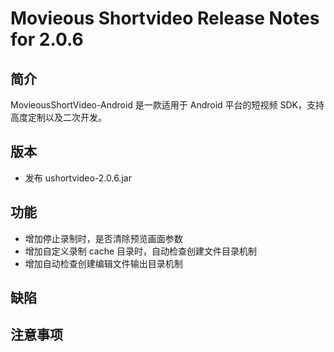 # Movieous Shortvideo Release Notes for 2.0.6

## 简介

MovieousShortVideo-Android 是一款适用于 Android 平台的短视频 SDK，支持高度定制以及二次开发。

## 版本

* 发布 ushortvideo-2.0.6.jar

## 功能

* 增加停止录制时，是否清除预览画面参数
* 增加自定义录制 cache 目录时，自动检查创建文件目录机制
* 增加自动检查创建编辑文件输出目录机制

## 缺陷

## 注意事项
